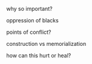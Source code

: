 why so important?

oppression of blacks

points of conflict?

construction vs memorialization

how can this hurt or heal?




